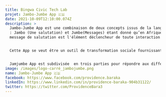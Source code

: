 ```yaml
---
title: Bingwa Civic Tech Lab
projet: Jambo-Jumbe App 🇨🇩
date: 2021-10-09T12:10:00.074Z
description: >
  Jambo-Jumbe App est une combinaison de deux concepts issus de la lange Swahili
  : Jambo (Une salutation) et Jumbe(Messages) étant donné qu’en Afrique, un
  message de salutation est l'élément déclencheur de toute interaction sociale.


  Cette App se veut être un outil de transformation sociale fournissant des informations favorisant la participation des communautés locales aux questions relatives à la gouvernance dans l’Est de la République Démocratique du Congo (RDC).


  Jamjumbe App est subdivisée  en trois parties pour répondre aux différentes exigences fonctionnelles, ainsi qu’au besoin des communauté tout en ayant en tête les différents défis auxquels l'Afrique fait face en termes de taux de pénétration d'internet. 
image: /images/logo-carré_jambojumbe.png
name: Jambo-Jumbe App 🇨🇩
facebook: https://www.facebook.com/providence.baraka
linkedIn: https://www.linkedin.com/in/providence-baraka-904b31122/
twitter: https://twitter.com/ProvidenceBara3
---
```

